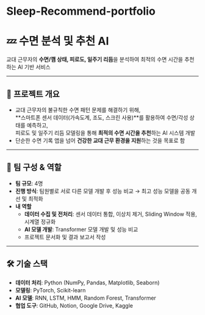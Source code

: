 # Sleep-Recommend-portfolio

# 💤 수면 분석 및 추천 AI

교대 근무자의 **수면/깸 상태, 피로도, 일주기 리듬**을 분석하여 최적의 수면 시간을 추천하는 AI 기반 서비스

---

## 📌 프로젝트 개요

- 교대 근무자의 불규칙한 수면 패턴 문제를 해결하기 위해,  
  **스마트폰 센서 데이터(가속도계, 조도, 스크린 사용)**를 활용하여 수면/각성 상태를 예측하고,  
  피로도 및 일주기 리듬 모델링을 통해 **최적의 수면 시간을 추천**하는 AI 시스템 개발
- 단순한 수면 기록 앱을 넘어 **건강한 교대 근무 환경을 지원**하는 것을 목표로 함

---

## 👥 팀 구성 & 역할

- **팀 규모**: 4명
- **진행 방식**: 팀원별로 서로 다른 모델 개발 후 성능 비교 → 최고 성능 모델을 공동 개선 및 최적화
- **내 역할**
  - **데이터 수집 및 전처리**: 센서 데이터 통합, 이상치 제거, Sliding Window 적용, 시계열 정규화
  - **AI 모델 개발**: Transformer 모델 개발 및 성능 비교
  - 프로젝트 문서화 및 결과 보고서 작성

---

## 🛠 기술 스택

- **데이터 처리**: Python (NumPy, Pandas, Matplotlib, Seaborn)
- **모델링**: PyTorch, Scikit-learn
- **AI 모델**: RNN, LSTM, HMM, Random Forest, Transformer
- **협업 도구**: GitHub, Notion, Google Drive, Kaggle

